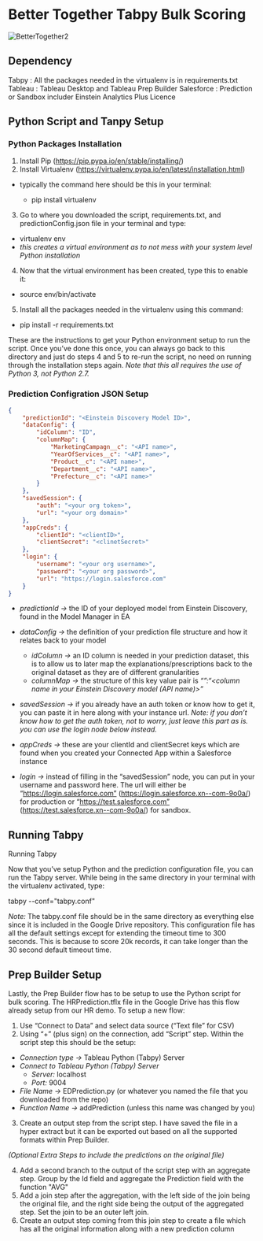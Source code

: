 # Better Together Tabpy Bulk Scoring
![BetterTogether2](https://user-images.githubusercontent.com/39613850/117526263-ff04f100-affe-11eb-9494-11cb48282306.gif)


## Dependency
Tabpy : All the packages needed in the virtualenv is in requirements.txt
Tableau : Tableau Desktop and Tableau Prep Builder
Salesforce : Prediction or Sandbox includer Einstein Analytics Plus Licence

## Python Script and Tanpy Setup
### Python Packages Installation
1) Install Pip (https://pip.pypa.io/en/stable/installing/)
2) Install Virtualenv (https://virtualenv.pypa.io/en/latest/installation.html)

* typically the command here should be this in your terminal:

    * pip install virtualenv

3) Go to where you downloaded the script, requirements.txt, and predictionConfig.json file in your terminal and type:

* virtualenv env
* *this creates a virtual environment as to not mess with your system level Python installation*

4) Now that the virtual environment has been created, type this to enable it:

* source env/bin/activate

5) Install all the packages needed in the virtualenv using this command:

* pip install -r requirements.txt

These are the instructions to get your Python environment setup to run the script. Once you’ve done this once, you can always go back to this directory and just do steps 4 and 5 to re-run the script, no need on running through the installation steps again. *Note that this all requires the use of Python 3, not Python 2.7.*

### Prediction Configration JSON Setup

```predictionConfig.json
{
    "predictionId": "<Einstein Discovery Model ID>",
    "dataConfig": {
        "idColumn": "ID",
        "columnMap": {
            "MarketingCampagn__c": "<API name>",
            "YearOfServices__c": "<API name>",
            "Product__c": "<API name>",
            "Department__c": "<API name>",
            "Prefecture__c": "<API name>"
        }
    },
    "savedSession": {
        "auth": "<your org token>",
        "url": "<your org domain>"
    },
    "appCreds": {
        "clientId": "<clientID>",
        "clientSecret": "<clinetSecret>"
    },
    "login": {
        "username": "<your org username>",
        "password": "<your org password>",
        "url": "https://login.salesforce.com"
    }
}

```


* *predictionId →* the ID of your deployed model from Einstein Discovery, found in the Model Manager in EA
* *dataConfig →* the definition of your prediction file structure and how it relates back to your model
    * *idColumn →* an ID column is needed in your prediction dataset, this is to allow us to later map the explanations/prescriptions back to the original dataset as they are of different granularities
    * *columnMap →* the structure of this key value pair is *“<column name in predictions dataset>”:“<column name in your Einstein Discovery model (API name)>”*


* *savedSession →* if you already have an auth token or know how to get it, you can paste it in here along with your instance url. *Note: if you don’t know how to get the auth token, not to worry, just leave this part as is. you can use the login node below instead.*
* *appCreds →* these are your clientId and clientSecret keys which are found when you created your Connected App within a Salesforce instance
* *login →* instead of filling in the “savedSession” node, you can put in your username and password here. The url will either be “https://login.salesforce.com” (https://login.salesforce.xn--com-9o0a/) for production or “https://test.salesforce.com” (https://test.salesforce.xn--com-9o0a/) for sandbox. 

## Running Tabpy
Running Tabpy

Now that you’ve setup Python and the prediction configuration file, you can run the Tabpy server. While being in the same directory in your terminal with the virtualenv activated, type:

tabpy --conf="tabpy.conf"

*Note:* The tabpy.conf file should be in the same directory as everything else since it is included in the Google Drive repository. This configuration file has all the default settings except for extending the timeout time to 300 seconds. This is because to score 20k records, it can take longer than the 30 second default timeout time. 

## Prep Builder Setup
Lastly, the Prep Builder flow has to be setup to use the Python script for bulk scoring. The HRPrediction.tflx file in the Google Drive has this flow already setup from our HR demo. To setup a new flow:

1) Use “Connect to Data” and select data source (“Text file” for CSV)
2) Using “+” (plus sign) on the connection, add “Script” step. Within the script step this should be the setup:

* *Connection type →* Tableau Python (Tabpy) Server
* *Connect to Tableau Python (Tabpy) Server*
    * *Server:* localhost
    * *Port:* 9004
* *File Name →* EDPrediction.py (or whatever you named the file that you downloaded from the repo)
* *Function Name →* addPrediction (unless this name was changed by you)

3) Create an output step from the script step. I have saved the file in a hyper extract but it can be exported out based on all the supported formats within Prep Builder.

*(Optional Extra Steps to include the predictions on the original file)*

4) Add a second branch to the output of the script step with an aggregate step. Group by the Id field and aggregate the Prediction field with the function "AVG"
6) Add a join step after the aggregation, with the left side of the join being the original file, and the right side being the output of the aggregated step. Set the join to be an outer left join.
7) Create an output step coming from this join step to create a file which has all the original information along with a new prediction column
